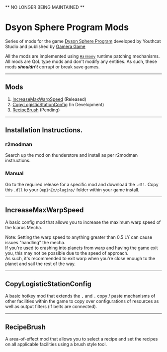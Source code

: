 ** NO LONGER BEING MAINTAINED **

# Dsyon Sphere Program Mods

Series of mods for the game [Dyson Sphere Program](https://store.steampowered.com/app/1366540/Dyson_Sphere_Program/) developed by Youthcat Studio and published by [Gamera Game](https://www.gameragame.com/)

All the mods are implemented using [`Harmony`](https://harmony.pardeike.net/articles/intro.html) runtime patching mechanisms.  
All mods are QoL type mods and don't modify any entities. As such, these mods **_shouldn't_** corrupt or break save games.

---

## Mods
1. [IncreaseMaxWarpSpeed](#IncreaseMaxWarpSpeed) (Released)
2. [CopyLogisticStationConfig](#CopyLogisticStationConfig) (In Development)
3. [RecipeBrush](#RecipeBrush) (Pending)

---

## Installation Instructions.

### r2modman
Search up the mod on thunderstore and install as per r2modman instructions.

### Manual
Go to the required release for a specific mod and download the `.dll`.
Copy this `.dll` to your `BepInEx/plugins/` folder within your game install.

---

## IncreaseMaxWarpSpeed

A basic config mod that allows you to increase the maximum warp speed of the Icarus Mecha.

Note: Setting the warp speed to anything greater than 0.5 LY can cause issues "handling" the mecha.  
If you're used to crashing into planets from warp and having the game exit you, this may not be possible due to the speed of approach.  
As such, it's recommended to exit warp when you're close enough to the planet and sail the rest of the way.

---

## CopyLogisticStationConfig

A basic hotkey mod that extends the `,` and `.` copy / paste mechanisms of other facilities within the game to copy over configurations of resources as well as output filters (if belts are connected).

---

## RecipeBrush

A area-of-effect mod that allows you to select a recipe and set the recipes on all applicable facilities using a brush style tool.

